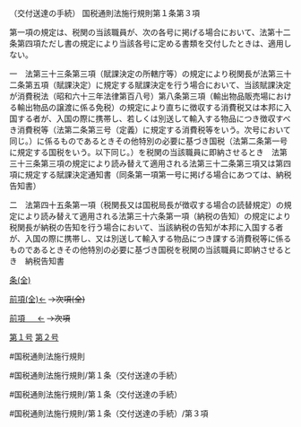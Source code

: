 （交付送達の手続）
国税通則法施行規則第１条第３項

第一項の規定は、税関の当該職員が、次の各号に掲げる場合において、法第十二条第四項ただし書の規定により当該各号に定める書類を交付したときは、適用しない。

一　法第三十三条第三項（賦課決定の所轄庁等）の規定により税関長が法第三十二条第五項（賦課決定）に規定する賦課決定を行う場合において、当該賦課決定が消費税法（昭和六十三年法律第百八号）第八条第三項（輸出物品販売場における輸出物品の譲渡に係る免税）の規定により直ちに徴収する消費税又は本邦に入国する者が、入国の際に携帯し、若しくは別送して輸入する物品につき徴収すべき消費税等（法第二条第三号（定義）に規定する消費税等をいう。次号において同じ。）に係るものであるときその他特別の必要に基づき国税（法第二条第一号に規定する国税をいう。以下同じ。）を税関の当該職員に即納させるとき　法第三十三条第三項の規定により読み替えて適用される法第三十二条第三項又は第四項に規定する賦課決定通知書（同条第一項第一号に掲げる場合にあつては、納税告知書）

二　法第四十五条第一項（税関長又は国税局長が徴収する場合の読替規定）の規定により読み替えて適用される法第三十六条第一項（納税の告知）の規定により税関長が納税の告知を行う場合において、当該納税の告知が本邦に入国する者が、入国の際に携帯し、又は別送して輸入する物品につき課する消費税等に係るものであるときその他特別の必要に基づき国税を税関の当該職員に即納させるとき　納税告知書

[条(全)](国税通則法施行規則＿第１条_.md)

[前項(全)←](国税通則法施行規則＿第１条第２項_.md)  ~~→次項(全)~~

[前項 　 ←](国税通則法施行規則＿第１条第２項.md)  ~~→次項~~

[第１号](国税通則法施行規則＿第１条第３項第１号.md)  [第２号](国税通則法施行規則＿第１条第３項第２号.md)  

#国税通則法施行規則

#国税通則法施行規則/第１条（交付送達の手続）

#国税通則法施行規則/第１条（交付送達の手続）

#国税通則法施行規則/第１条（交付送達の手続）/第３項

